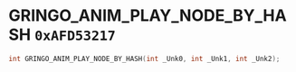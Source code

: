 # GRINGO_ANIM_PLAY_NODE_BY_HASH `0xAFD53217`

```cpp
int GRINGO_ANIM_PLAY_NODE_BY_HASH(int _Unk0, int _Unk1, int _Unk2);
```